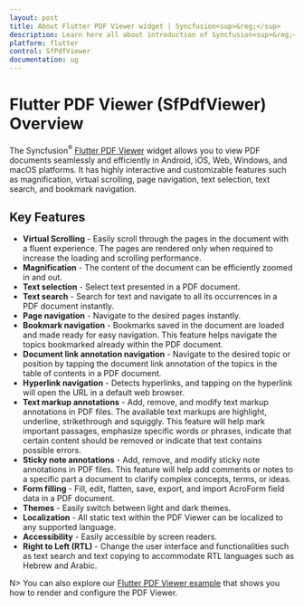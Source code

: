```yaml
---
layout: post
title: About Flutter PDF Viewer widget | Syncfusion<sup>&reg;</sup>
description: Learn here all about introduction of Syncfusion<sup>&reg;</sup> Flutter PDF Viewer (SfPdfViewer) widget, its features, and more.
platform: flutter
control: SfPdfViewer
documentation: ug
---
```


# Flutter PDF Viewer (SfPdfViewer) Overview

The Syncfusion<sup>&reg;</sup> [Flutter PDF Viewer](https://www.syncfusion.com/flutter-widgets/flutter-pdf-viewer) widget allows you to view PDF documents seamlessly and efficiently in Android, iOS, Web, Windows, and macOS platforms. It has highly interactive and customizable features such as magnification, virtual scrolling, page navigation, text selection, text search, and bookmark navigation.

## Key Features

* **Virtual Scrolling** - Easily scroll through the pages in the document with a fluent experience. The pages are rendered only when required to increase the loading and scrolling performance.
* **Magnification** - The content of the document can be efficiently zoomed in and out.
* **Text selection** - Select text presented in a PDF document.
* **Text search** - Search for text and navigate to all its occurrences in a PDF document instantly.
* **Page navigation** - Navigate to the desired pages instantly.
* **Bookmark navigation** - Bookmarks saved in the document are loaded and made ready for easy navigation. This feature helps navigate the topics bookmarked already within the PDF document.
* **Document link annotation navigation** - Navigate to the desired topic or position by tapping the document link annotation of the topics in the table of contents in a PDF document.
* **Hyperlink navigation** - Detects hyperlinks, and tapping on the hyperlink will open the URL in a default web browser.
* **Text markup annotations** - Add, remove, and modify text markup annotations in PDF files. The available text markups are highlight, underline, strikethrough and squiggly. This feature will help mark important passages, emphasize specific words or phrases, indicate that certain content should be removed or indicate that text contains possible errors.
* **Sticky note annotations** - Add, remove, and modify sticky note annotations in PDF files. This feature will help add comments or notes to a specific part a document to clarify complex concepts, terms, or ideas.
* **Form filling** - Fill, edit, flatten, save, export, and import AcroForm field data in a PDF document.
* **Themes** - Easily switch between light and dark themes.
* **Localization** - All static text within the PDF Viewer can be localized to any supported language.
* **Accessibility** - Easily accessible by screen readers.
* **Right to Left (RTL)** - Change the user interface and functionalities such as text search and text copying to accommodate RTL languages such as Hebrew and Arabic.

N> You can also explore our [Flutter PDF Viewer example](https://flutter.syncfusion.com/#/pdf-viewer/getting-started) that shows you how to render and configure the PDF Viewer.
